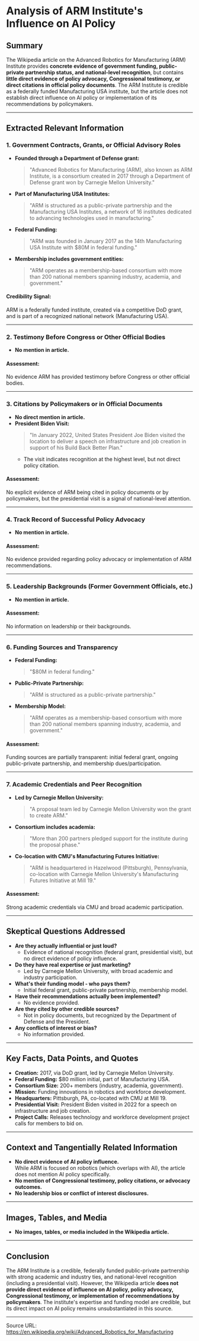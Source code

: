 # Analysis of ARM Institute's Influence on AI Policy

## Summary

The Wikipedia article on the Advanced Robotics for Manufacturing (ARM) Institute provides **concrete evidence of government funding, public-private partnership status, and national-level recognition**, but contains **little direct evidence of policy advocacy, Congressional testimony, or direct citations in official policy documents**. The ARM Institute is credible as a federally funded Manufacturing USA institute, but the article does not establish direct influence on AI policy or implementation of its recommendations by policymakers.

---

## Extracted Relevant Information

### 1. Government Contracts, Grants, or Official Advisory Roles

- **Founded through a Department of Defense grant:**  
  > "Advanced Robotics for Manufacturing (ARM), also known as ARM Institute, is a consortium created in 2017 through a Department of Defense grant won by Carnegie Mellon University."
- **Part of Manufacturing USA Institutes:**  
  > "ARM is structured as a public-private partnership and the Manufacturing USA Institutes, a network of 16 institutes dedicated to advancing technologies used in manufacturing."
- **Federal Funding:**  
  > "ARM was founded in January 2017 as the 14th Manufacturing USA Institute with $80M in federal funding."
- **Membership includes government entities:**  
  > "ARM operates as a membership-based consortium with more than 200 national members spanning industry, academia, and government."

#### **Credibility Signal:**  
ARM is a federally funded institute, created via a competitive DoD grant, and is part of a recognized national network (Manufacturing USA).

---

### 2. Testimony Before Congress or Other Official Bodies

- **No mention in article.**

#### **Assessment:**  
No evidence ARM has provided testimony before Congress or other official bodies.

---

### 3. Citations by Policymakers or in Official Documents

- **No direct mention in article.**
- **President Biden Visit:**  
  > "In January 2022, United States President Joe Biden visited the location to deliver a speech on infrastructure and job creation in support of his Build Back Better Plan."
  - The visit indicates recognition at the highest level, but not direct policy citation.

#### **Assessment:**  
No explicit evidence of ARM being cited in policy documents or by policymakers, but the presidential visit is a signal of national-level attention.

---

### 4. Track Record of Successful Policy Advocacy

- **No mention in article.**

#### **Assessment:**  
No evidence provided regarding policy advocacy or implementation of ARM recommendations.

---

### 5. Leadership Backgrounds (Former Government Officials, etc.)

- **No mention in article.**

#### **Assessment:**  
No information on leadership or their backgrounds.

---

### 6. Funding Sources and Transparency

- **Federal Funding:**  
  > "$80M in federal funding."
- **Public-Private Partnership:**  
  > "ARM is structured as a public-private partnership."
- **Membership Model:**  
  > "ARM operates as a membership-based consortium with more than 200 national members spanning industry, academia, and government."

#### **Assessment:**  
Funding sources are partially transparent: initial federal grant, ongoing public-private partnership, and membership dues/participation.

---

### 7. Academic Credentials and Peer Recognition

- **Led by Carnegie Mellon University:**  
  > "A proposal team led by Carnegie Mellon University won the grant to create ARM."
- **Consortium includes academia:**  
  > "More than 200 partners pledged support for the institute during the proposal phase."
- **Co-location with CMU's Manufacturing Futures Initiative:**  
  > "ARM is headquartered in Hazelwood (Pittsburgh), Pennsylvania, co-location with Carnegie Mellon University's Manufacturing Futures Initiative at Mill 19."

#### **Assessment:**  
Strong academic credentials via CMU and broad academic participation.

---

## Skeptical Questions Addressed

- **Are they actually influential or just loud?**  
  - Evidence of national recognition (federal grant, presidential visit), but no direct evidence of policy influence.
- **Do they have real expertise or just marketing?**  
  - Led by Carnegie Mellon University, with broad academic and industry participation.
- **What's their funding model - who pays them?**  
  - Initial federal grant, public-private partnership, membership model.
- **Have their recommendations actually been implemented?**  
  - No evidence provided.
- **Are they cited by other credible sources?**  
  - Not in policy documents, but recognized by the Department of Defense and the President.
- **Any conflicts of interest or bias?**  
  - No information provided.

---

## Key Facts, Data Points, and Quotes

- **Creation:** 2017, via DoD grant, led by Carnegie Mellon University.
- **Federal Funding:** $80 million initial, part of Manufacturing USA.
- **Consortium Size:** 200+ members (industry, academia, government).
- **Mission:** Funding innovations in robotics and workforce development.
- **Headquarters:** Pittsburgh, PA, co-located with CMU at Mill 19.
- **Presidential Visit:** President Biden visited in 2022 for a speech on infrastructure and job creation.
- **Project Calls:** Releases technology and workforce development project calls for members to bid on.

---

## Context and Tangentially Related Information

- **No direct evidence of AI policy influence.**  
  While ARM is focused on robotics (which overlaps with AI), the article does not mention AI policy specifically.
- **No mention of Congressional testimony, policy citations, or advocacy outcomes.**
- **No leadership bios or conflict of interest disclosures.**

---

## Images, Tables, and Media

- **No images, tables, or media included in the Wikipedia article.**

---

## Conclusion

The ARM Institute is a credible, federally funded public-private partnership with strong academic and industry ties, and national-level recognition (including a presidential visit). However, the Wikipedia article **does not provide direct evidence of influence on AI policy, policy advocacy, Congressional testimony, or implementation of recommendations by policymakers**. The institute's expertise and funding model are credible, but its direct impact on AI policy remains unsubstantiated in this source.

---

Source URL: https://en.wikipedia.org/wiki/Advanced_Robotics_for_Manufacturing